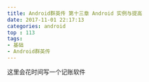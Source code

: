 ```yaml
---
title: Android群英传 第十三章 Android 实例与提高
date: 2017-11-01 22:17:13
categories: android
top : 113
tags:
- 基础
- Android群英传
---
```


这里会花时间写一个记账软件
